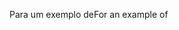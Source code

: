 <span data-ttu-id="da62f-101">Para um exemplo de</span><span class="sxs-lookup"><span data-stu-id="da62f-101">For an example of</span></span>